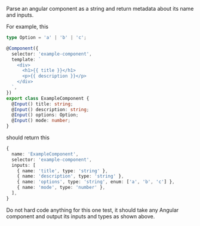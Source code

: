 Parse an angular component as a string and return metadata about its name and inputs.

For example, this

```ts
type Option = 'a' | 'b' | 'c';

@Component({
  selector: 'example-component',
  template: `
    <div>
      <h1>{{ title }}</h1>
      <p>{{ description }}</p>
    </div>
  `,
})
export class ExampleComponent {
  @Input() title: string;
  @Input() description: string;
  @Input() options: Option;
  @Input() mode: number;
}
```

should return this

```ts
{
  name: 'ExampleComponent',
  selector: 'example-component',
  inputs: [
    { name: 'title', type: 'string' },
    { name: 'description', type: 'string' },
    { name: 'options', type: 'string', enum: ['a', 'b', 'c'] },
    { name: 'mode', type: 'number' },
  ],
}
```

Do not hard code anything for this one test, it should take any Angular component and output its inputs and types as shown above.
